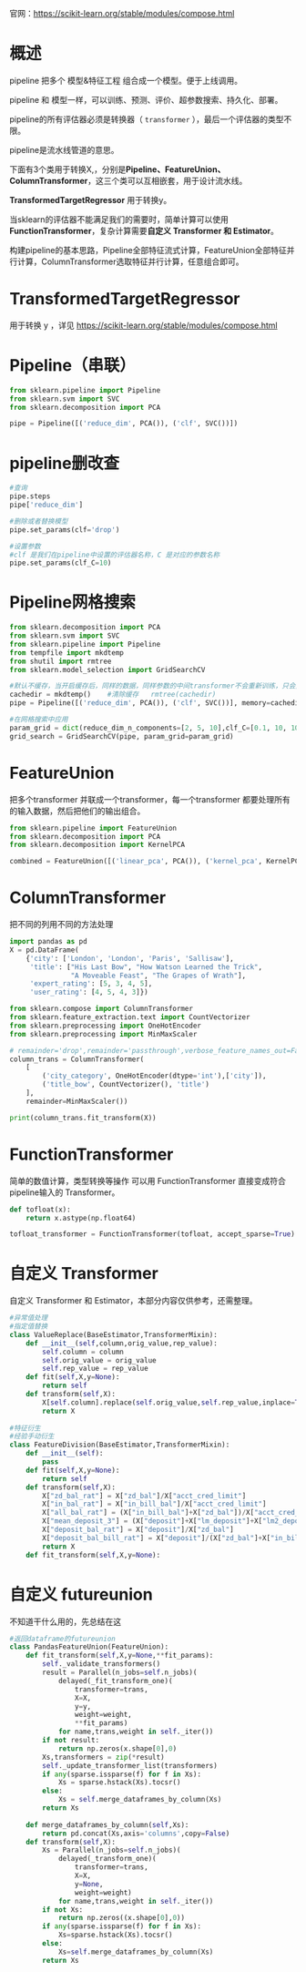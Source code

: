 官网：https://scikit-learn.org/stable/modules/compose.html



# 概述

pipeline 把多个 模型&特征工程 组合成一个模型。便于上线调用。

pipeline 和 模型一样，可以训练、预测、评价、超参数搜索、持久化、部署。



pipeline的所有评估器必须是转换器（ `transformer` ），最后一个评估器的类型不限。



pipeline是流水线管道的意思。

下面有3个类用于转换X,，分别是**Pipeline、FeatureUnion、ColumnTransformer**，这三个类可以互相嵌套，用于设计流水线。

**TransformedTargetRegressor** 用于转换y。



当sklearn的评估器不能满足我们的需要时，简单计算可以使用 **FunctionTransformer**，复杂计算需要**自定义 Transformer 和 Estimator**。



构建pipeline的基本思路，Pipeline全部特征流式计算，FeatureUnion全部特征并行计算，ColumnTransformer选取特征并行计算，任意组合即可。



# TransformedTargetRegressor

用于转换 y ，详见 https://scikit-learn.org/stable/modules/compose.html



# Pipeline（串联）

```python
from sklearn.pipeline import Pipeline
from sklearn.svm import SVC
from sklearn.decomposition import PCA

pipe = Pipeline([('reduce_dim', PCA()), ('clf', SVC())])
```



# pipeline删改查

```python
#查询
pipe.steps 
pipe['reduce_dim']

#删除或者替换模型
pipe.set_params(clf='drop')

#设置参数
#clf 是我们在pipeline中设置的评估器名称，C 是对应的参数名称
pipe.set_params(clf_C=10)
```



# Pipeline网格搜索

```python
from sklearn.decomposition import PCA
from sklearn.svm import SVC
from sklearn.pipeline import Pipeline
from tempfile import mkdtemp
from shutil import rmtree
from sklearn.model_selection import GridSearchCV

#默认不缓存，当开启缓存后，同样的数据，同样参数的中间transformer不会重新训练，只会重新训练改变了参数的transformer
cachedir = mkdtemp()	#清除缓存	rmtree(cachedir)
pipe = Pipeline([('reduce_dim', PCA()), ('clf', SVC())], memory=cachedir)

#在网格搜索中应用
param_grid = dict(reduce_dim_n_components=[2, 5, 10],clf_C=[0.1, 10, 100])
grid_search = GridSearchCV(pipe, param_grid=param_grid)
```



# FeatureUnion

把多个transformer 并联成一个transformer，每一个transformer 都要处理所有的输入数据，然后把他们的输出组合。

```python
from sklearn.pipeline import FeatureUnion
from sklearn.decomposition import PCA
from sklearn.decomposition import KernelPCA

combined = FeatureUnion([('linear_pca', PCA()), ('kernel_pca', KernelPCA())])
```



# ColumnTransformer

把不同的列用不同的方法处理

```python
import pandas as pd
X = pd.DataFrame(
    {'city': ['London', 'London', 'Paris', 'Sallisaw'],
     'title': ["His Last Bow", "How Watson Learned the Trick",
               "A Moveable Feast", "The Grapes of Wrath"],
     'expert_rating': [5, 3, 4, 5],
     'user_rating': [4, 5, 4, 3]})

from sklearn.compose import ColumnTransformer
from sklearn.feature_extraction.text import CountVectorizer
from sklearn.preprocessing import OneHotEncoder
from sklearn.preprocessing import MinMaxScaler

# remainder='drop',remainder='passthrough',verbose_feature_names_out=False
column_trans = ColumnTransformer(
    [
        ('city_category', OneHotEncoder(dtype='int'),['city']),
        ('title_bow', CountVectorizer(), 'title')
    ],
    remainder=MinMaxScaler())

print(column_trans.fit_transform(X))
```



# FunctionTransformer

简单的数值计算，类型转换等操作 可以用 FunctionTransformer 直接变成符合pipeline输入的 Transformer。

```python
def tofloat(x):
    return x.astype(np.float64)

tofloat_transformer = FunctionTransformer(tofloat, accept_sparse=True)
```



# 自定义 Transformer 

自定义 Transformer 和 Estimator，本部分内容仅供参考，还需整理。

```python
#异常值处理
#指定值替换
class ValueReplace(BaseEstimator,TransformerMixin):
    def __init__(self,column,orig_value,rep_value):
        self.column = column
        self.orig_value = orig_value
        self.rep_value = rep_value
    def fit(self,X,y=None):
        return self
    def transform(self,X):
        X[self.column].replace(self.orig_value,self.rep_value,inplace=True)
        return X
    
#特征衍生
#经验手动衍生
class FeatureDivision(BaseEstimator,TransformerMixin):
    def __init__(self):
        pass
    def fit(self,X,y=None):
        return self
    def transform(self,X):
        X["zd_bal_rat"] = X["zd_bal"]/X["acct_cred_limit"]
        X["in_bal_rat"] = X["in_bill_bal"]/X["acct_cred_limit"]
        X["all_bal_rat"] = (X["in_bill_bal"]+X["zd_bal"])/X["acct_cred_limit"]
        X["mean_deposit_3"] = (X["deposit"]+X["lm_deposit"]+X["lm2_deposit"])/3 
        X["deposit_bal_rat"] = X["deposit"]/X["zd_bal"]
        X["deposit_bal_bill_rat"] = X["deposit"]/(X["zd_bal"]+X["in_bill_bal"])
        return X
    def fit_transform(self,X,y=None):
```



# 自定义 futureunion

不知道干什么用的，先总结在这

```python
#返回dataframe的futureunion
class PandasFeatureUnion(FeatureUnion):
    def fit_transform(self,X,y=None,**fit_params):
        self._validate_transformers()
        result = Parallel(n_jobs=self.n_jobs)(
            delayed(_fit_transform_one)(
                transformer=trans,
                X=X,
                y=y,
                weight=weight,
                **fit_params)
            for name,trans,weight in self._iter())
        if not result:
            return np.zeros(x.shape[0],0)
        Xs,transformers = zip(*result)
        self._update_transformer_list(transformers)
        if any(sparse.issparse(f) for f in Xs):
            Xs = sparse.hstack(Xs).tocsr()
        else:
            Xs = self.merge_dataframes_by_column(Xs)
        return Xs
    
    def merge_dataframes_by_column(self,Xs):
        return pd.concat(Xs,axis='columns',copy=False)
    def transform(self,X):
        Xs = Parallel(n_jobs=self.n_jobs)(
            delayed(_transform_one)(
                transformer=trans,
                X=X,
                y=None,
                weight=weight)
            for name,trans,weight in self._iter())
        if not Xs:
            return np.zeros((x.shape[0],0))
        if any(sparse.issparse(f) for f in Xs):
            Xs=sparse.hstack(Xs).tocsr()
        else:
            Xs=self.merge_dataframes_by_column(Xs)
        return Xs
```











































